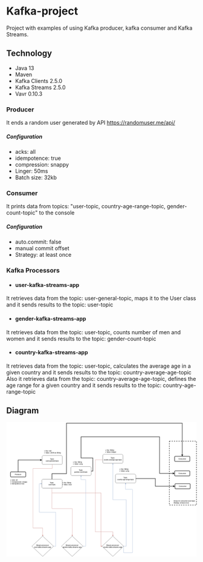 # Kafka-project
Project with examples of using Kafka producer, kafka consumer and Kafka Streams.

## Technology
- Java 13
- Maven
- Kafka Clients 2.5.0
- Kafka Streams 2.5.0
- Vavr 0.10.3
### Producer 
It ends a random user generated by API https://randomuser.me/api/  
##### Configuration  
- acks: all  
- idempotence: true   
- compression: snappy  
- Linger: 50ms  
- Batch size: 32kb  
### Consumer
It prints data from topics: "user-topic, country-age-range-topic, gender-count-topic" to the console  
##### Configuration  
- auto.commit: false
- manual commit offset
- Strategy: at least once

### Kafka Processors
- #### user-kafka-streams-app
It retrieves data from the topic: user-general-topic, maps it to the User class and it sends results to the topic: user-topic  

- #### gender-kafka-streams-app
It retrieves data from the topic: user-topic, counts number of men and women and it sends results to the topic: gender-count-topic  
- #### country-kafka-streams-app
It retrieves data from the topic: user-topic, calculates the average age in a given country and it sends results to the topic: country-average-age-topic  
Also it retrieves data from the topic: country-average-age-topic, defines the age range for a given country and it sends results to the topic: country-age-range-topic  

## Diagram
![not_found](https://github.com/DawidR1/kafka-project/blob/master/content/diagram.png)
